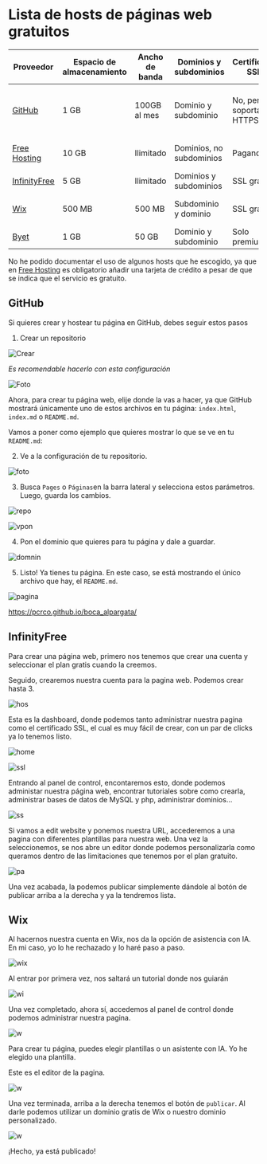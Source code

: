 # Lista de hosts de páginas web gratuitos


| Proveedor      | Espacio de almacenamiento | Ancho de banda | Dominios y subdominios | Certificado SSL | Publicidad | Otras características |
|----------------|------------------------|----------------|-----------------------|----------------|------------|--------------------------------|
| [GitHub](https://github.com/) | 1 GB | 100GB al mes | Dominio y subdominio | No, pero soporta HTTPS | No incluye anuncios y puedes poner los tuyos. | Soporte para WordPress. |
| [Free Hosting](https://www.freehosting.com/) | 10 GB | Ilimitado | Dominios, no subdominios | Pagando | Puedes poner anuncios | Compatible con MySQL |
| [InfinityFree](https://www.infinityfree.com/) | 5 GB | Ilimitado | Dominios y subdominios | SSL gratis | No ponen publicidad | Compatible con MySQL |
| [Wix](https://es.wix.com/) | 500 MB | 500 MB | Subdominio y dominio | SSL gratis | No | No tiene soporte para WordPress |
| [Byet](https://byet.host/) | 1 GB | 50 GB | Dominio y subdominio | Solo premium | No | Compatible con MySQL |

No he podido documentar el uso de algunos hosts que he escogido, ya que en [Free Hosting](https://www.freehosting.com/) es obligatorio añadir una tarjeta de crédito a pesar de que se indica que el servicio es gratuito.

## GitHub

Si quieres crear y hostear tu página en GitHub, debes seguir estos pasos

1. Crear un repositorio

![Crear](https://docs.github.com/assets/cb-29762/mw-1440/images/help/repository/repo-create-global-nav-update.webp)

*Es recomendable hacerlo con esta configuración*

![Foto](CrearRepoFoto.png)

Ahora, para crear tu página web, elije donde la vas a hacer, ya que GitHub mostrará únicamente uno de estos archivos en tu página: `index.html`, `index.md` o `README.md`.

Vamos a poner como ejemplo que quieres mostrar lo que se ve en tu `README.md`:

2. Ve a la configuración de tu repositorio.

![foto](elpepe.png)

3. Busca `Pages` o `Páginas`en la barra lateral y selecciona estos parámetros. Luego, guarda los cambios.

![repo](configrepo.png)

![vpon](configuracionnn.png)

4. Pon el dominio que quieres para tu página y dale a guardar.

![domnin](elsenordominio.png)

5. Listo! Ya tienes tu página. En este caso, se está mostrando el único archivo que hay, el `README.md`.

![pagina](milibrolunadepluton.png)

https://pcrco.github.io/boca_alpargata/


## InfinityFree

Para crear una página web, primero nos tenemos que crear una cuenta y seleccionar el plan gratis cuando la creemos.

Seguido, crearemos nuestra cuenta para la pagina web. Podemos crear hasta 3.

![hos](infinityfreehost.png)

Esta es la dashboard, donde podemos tanto administrar nuestra pagina como el certificado SSL, el cual es muy fácil de crear, con un par de clicks ya lo tenemos listo.

![home](home.png)

![ssl](sslcert.png)

Entrando al panel de control, encontaremos esto, donde podemos administar nuestra página web, encontrar tutoriales sobre como crearla, administrar bases de datos de MySQL y php, administrar dominios...

![ss](pannel.png)

Si vamos a edit website y ponemos nuestra URL, accederemos a una pagina con diferentes plantillas para nuestra web. Una vez la seleccionemos, se nos abre un editor donde podemos personalizarla como queramos dentro de las limitaciones que tenemos por el plan gratuito.

![pa](papaya.png)

Una vez acabada, la podemos publicar simplemente dándole al botón de publicar arriba a la derecha y ya la tendremos lista.


## Wix

Al hacernos nuestra cuenta en Wix, nos da la opción de asistencia con IA. En mi caso, yo lo he rechazado y lo haré paso a paso. 

![wix](wix1.png)

Al entrar por primera vez, nos saltará un tutorial donde nos guiarán 

![wi](wixdominio.png)

Una vez completado, ahora sí, accedemos al panel de control donde podemos administrar nuestra pagina.

![w](wix3.png)

Para crear tu página, puedes elegir plantillas o un asistente con IA. Yo he elegido una plantilla.

Este es el editor de la pagina.

![w](wix4.png)

Una vez terminada, arriba a la derecha tenemos el botón de `publicar`. Al darle podemos utilizar un dominio gratis de Wix o nuestro dominio personalizado.

![w](wix5.png)

¡Hecho, ya está publicado!
